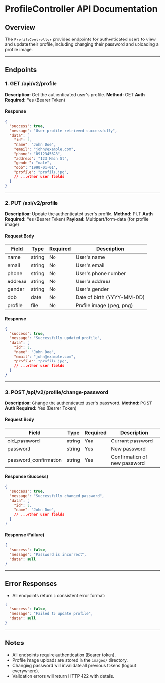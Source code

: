 # ProfileController API Documentation

## Overview
The `ProfileController` provides endpoints for authenticated users to view and update their profile, including changing their password and uploading a profile image.

---

## Endpoints

### 1. GET /api/v2/profile
**Description:** Get the authenticated user's profile.
**Method:** GET
**Auth Required:** Yes (Bearer Token)

#### Response
```json
{
  "success": true,
  "message": "User profile retrieved successfully",
  "data": {
    "id": 1,
    "name": "John Doe",
    "email": "john@example.com",
    "phone": "0912345678",
    "address": "123 Main St",
    "gender": "male",
    "dob": "1990-01-01",
    "profile": "profile.jpg",
    // ...other user fields
  }
}
```

---

### 2. PUT /api/v2/profile
**Description:** Update the authenticated user's profile.
**Method:** PUT
**Auth Required:** Yes (Bearer Token)
**Payload:** Multipart/form-data (for profile image)

#### Request Body
| Field      | Type     | Required | Description                |
|------------|----------|----------|----------------------------|
| name       | string   | No       | User's name                |
| email      | string   | No       | User's email               |
| phone      | string   | No       | User's phone number        |
| address    | string   | No       | User's address             |
| gender     | string   | No       | User's gender              |
| dob        | date     | No       | Date of birth (YYYY-MM-DD) |
| profile    | file     | No       | Profile image (jpeg, png)  |

#### Response
```json
{
  "success": true,
  "message": "Successfully updated profile",
  "data": {
    "id": 1,
    "name": "John Doe",
    "email": "john@example.com",
    "profile": "profile.jpg",
    // ...other user fields
  }
}
```

---

### 3. POST /api/v2/profile/change-password
**Description:** Change the authenticated user's password.
**Method:** POST
**Auth Required:** Yes (Bearer Token)

#### Request Body
| Field        | Type     | Required | Description                  |
|--------------|----------|----------|------------------------------|
| old_password | string   | Yes      | Current password             |
| password     | string   | Yes      | New password                 |
| password_confirmation | string | Yes | Confirmation of new password |

#### Response (Success)
```json
{
  "success": true,
  "message": "Successfully changed password",
  "data": {
    "id": 1,
    "name": "John Doe",
    // ...other user fields
  }
}
```

#### Response (Failure)
```json
{
  "success": false,
  "message": "Password is incorrect",
  "data": null
}
```

---

## Error Responses
- All endpoints return a consistent error format:
```json
{
  "success": false,
  "message": "Failed to update profile",
  "data": null
}
```

---

## Notes
- All endpoints require authentication (Bearer token).
- Profile image uploads are stored in the `images/` directory.
- Changing password will invalidate all previous tokens (logout everywhere).
- Validation errors will return HTTP 422 with details.
